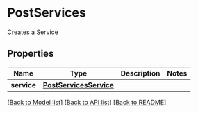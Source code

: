 # PostServices

Creates a Service
## Properties
Name | Type | Description | Notes
------------ | ------------- | ------------- | -------------
**service** | [**PostServicesService**](PostServicesService.md) |  | 

[[Back to Model list]](../README.md#documentation-for-models) [[Back to API list]](../README.md#documentation-for-api-endpoints) [[Back to README]](../README.md)


